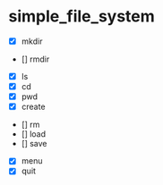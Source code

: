 # simple_file_system

- [x] mkdir
- [] rmdir
- [x] ls
- [x] cd
- [x] pwd
- [x] create
- [] rm
- [] load
- [] save
- [x] menu
- [x] quit
